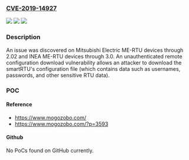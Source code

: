 ### [CVE-2019-14927](https://cve.mitre.org/cgi-bin/cvename.cgi?name=CVE-2019-14927)
![](https://img.shields.io/static/v1?label=Product&message=n%2Fa&color=blue)
![](https://img.shields.io/static/v1?label=Version&message=n%2Fa&color=blue)
![](https://img.shields.io/static/v1?label=Vulnerability&message=n%2Fa&color=brighgreen)

### Description

An issue was discovered on Mitsubishi Electric ME-RTU devices through 2.02 and INEA ME-RTU devices through 3.0. An unauthenticated remote configuration download vulnerability allows an attacker to download the smartRTU's configuration file (which contains data such as usernames, passwords, and other sensitive RTU data).

### POC

#### Reference
- https://www.mogozobo.com/
- https://www.mogozobo.com/?p=3593

#### Github
No PoCs found on GitHub currently.

